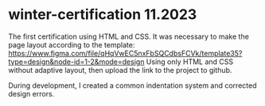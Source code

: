 # winter-certification 11.2023
The first certification using HTML and CSS.
It was necessary to make the page layout according to the template: https://www.figma.com/file/qHqVwEC5nxFbSQCdbsFCVk/template35?type=design&node-id=1-2&mode=design
Using only HTML and CSS without adaptive layout, then upload the link to the project to github.

During development, I created a common indentation system and corrected design errors.
